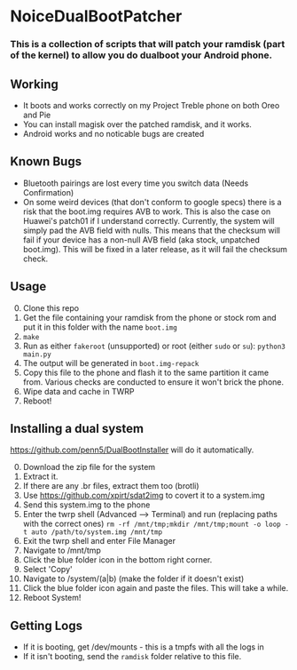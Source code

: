 # NoiceDualBootPatcher
 
### This is a collection of scripts that will patch your ramdisk (part of the kernel) to allow you do dualboot your Android phone.

## Working
- It boots and works correctly on my Project Treble phone on both Oreo and Pie
- You can install magisk over the patched ramdisk, and it works.
- Android works and no noticable bugs are created

## Known Bugs
- Bluetooth pairings are lost every time you switch data (Needs Confirmation)
- On some weird devices (that don't conform to google specs) there is a risk that the boot.img requires AVB to work. This is also the case on Huawei's patch01 if I understand correctly. Currently, the system will simply pad the AVB field with nulls. This means that the checksum will fail if your device has a non-null AVB field (aka stock, unpatched boot.img). This will be fixed in a later release, as it will fail the checksum check. 

## Usage
0. Clone this repo
1. Get the file containing your ramdisk from the phone or stock rom and put it in this folder with the name `boot.img`
2. `make`
3. Run as either `fakeroot` (unsupported) or root (either `sudo` or `su`): `python3 main.py`
4. The output will be generated in `boot.img-repack`
5. Copy this file to the phone and flash it to the same partition it came from. Various checks are conducted to ensure it won't brick the phone.
6. Wipe data and cache in TWRP
7. Reboot!

## Installing a dual system

https://github.com/penn5/DualBootInstaller will do it automatically.

0. Download the zip file for the system
1. Extract it.
2. If there are any .br files, extract them too (brotli)
3. Use https://github.com/xpirt/sdat2img to covert it to a system.img
4. Send this system.img to the phone
5. Enter the twrp shell (Advanced --> Terminal) and run (replacing paths with the correct ones) `rm -rf /mnt/tmp;mkdir /mnt/tmp;mount -o loop -t auto /path/to/system.img /mnt/tmp`
6. Exit the twrp shell and enter File Manager
7. Navigate to /mnt/tmp
8. Click the blue folder icon in the bottom right corner.
9. Select 'Copy'
10. Navigate to /system/(a|b) (make the folder if it doesn't exist)
11. Click the blue folder icon again and paste the files. This will take a while.
12. Reboot System!

## Getting Logs
- If it is booting, get /dev/mounts - this is a tmpfs with all the logs in
- If it isn't booting, send the `ramdisk` folder relative to this file.
